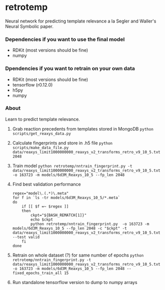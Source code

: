 # retrotemp


Neural network for predicting template relevance a la Segler and Waller's Neural Symbolic paper. 


### Dependencies if you want to use the final model
- RDKit (most versions should be fine)
- numpy

### Dpendencies if you want to retrain on your own data
- RDKit (most versions should be fine)
- tensorflow (r0.12.0)
- h5py
- numpy

### About
Learn to predict template relevance. 

1. Grab reaction precedents from templates stored in MongoDB
    ```python scripts/get_reaxys_data.py```
1. Calculate fingerprints and store in .h5 file
    ```python scripts/make_data_file.py data/reaxys_limit1000000000_reaxys_v2_transforms_retro_v9_10_5.txt 2048```
1. Train model
    ```python retrotemp/nntrain_fingerprint.py -t data/reaxys_limit1000000000_reaxys_v2_transforms_retro_v9_10_5.txt -o 163723 -m models/6d3M_Reaxys_10_5 --fp_len 2048 ```
1. Find best validation performance
    ```
    regex="model\.(.*)\.meta"
    for f in `ls -tr models/6d3M_Reaxys_10_5/*.meta`
    do
        if [[ $f =~ $regex ]]
        then
            ckpt="${BASH_REMATCH[1]}"
            echo $ckpt
            python retrotemp/nntrain_fingerprint.py  -o 163723 -m models/6d3M_Reaxys_10_5 --fp_len 2048 -c "$ckpt" -t data/reaxys_limit1000000000_reaxys_v2_transforms_retro_v9_10_5.txt --test valid
        fi
    done
    ```
1. Retrain on whole dataset (?) for same number of epochs
    ```python retrotemp/nntrain_fingerprint.py -t data/reaxys_limit1000000000_reaxys_v2_transforms_retro_v9_10_5.txt -o 163723 -m models/6d3M_Reaxys_10_5 --fp_len 2048 --fixed_epochs_train_all 15```


1. Run standalone tensorflow version to dump to numpy arrays
